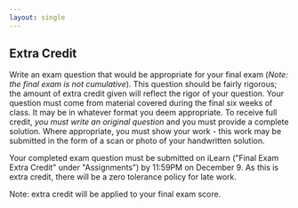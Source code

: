 ```yaml
---
layout: single
---
```


## Extra Credit

Write an exam question that would be appropriate for your final exam (*Note: the final exam is not cumulative*). This question should be fairly rigorous; the amount of extra credit given will reflect the rigor of your question. Your question must come from material covered during the final six weeks of class. It may be in whatever format you deem appropriate. To receive full credit, *you must write an original question* and you must provide a complete solution. Where appropriate, you must show your work - this work may be submitted in the form of a scan or photo of your handwritten solution. 

Your completed exam question must be submitted on iLearn ("Final Exam Extra Credit" under "Assignments") by 11:59PM on December 9. As this is extra credit, there will be a zero tolerance policy for late work. 

Note: extra credit will be applied to your final exam score.
